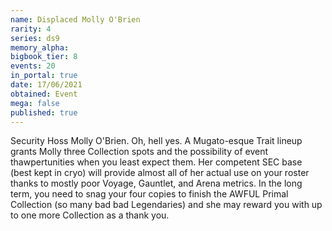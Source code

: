 ```yaml
---
name: Displaced Molly O'Brien
rarity: 4
series: ds9
memory_alpha:
bigbook_tier: 8
events: 20
in_portal: true
date: 17/06/2021
obtained: Event
mega: false
published: true
---
```


Security Hoss Molly O'Brien. Oh, hell yes. A Mugato-esque Trait lineup grants Molly three Collection spots and the possibility of event thawpertunities when you least expect them. Her competent SEC base (best kept in cryo) will provide almost all of her actual use on your roster thanks to mostly poor Voyage, Gauntlet, and Arena metrics.  In the long term, you need to snag your four copies to finish the AWFUL Primal Collection (so many bad bad Legendaries) and she may reward you with up to one more Collection as a thank you.
